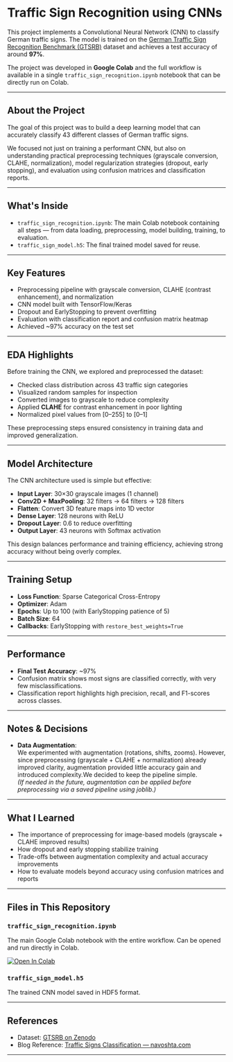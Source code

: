 # Traffic Sign Recognition using CNNs

This project implements a Convolutional Neural Network (CNN) to classify German traffic signs. The model is trained on the [German Traffic Sign Recognition Benchmark (GTSRB)](https://zenodo.org/records/13741936) dataset and achieves a test accuracy of around **97%**.  

The project was developed in **Google Colab** and the full workflow is available in a single `traffic_sign_recognition.ipynb` notebook that can be directly run on Colab.

---

## About the Project

The goal of this project was to build a deep learning model that can accurately classify 43 different classes of German traffic signs.  

We focused not just on training a performant CNN, but also on understanding practical preprocessing techniques (grayscale conversion, CLAHE, normalization), model regularization strategies (dropout, early stopping), and evaluation using confusion matrices and classification reports.

---

## What's Inside

- `traffic_sign_recognition.ipynb`: The main Colab notebook containing all steps — from data loading, preprocessing, model building, training, to evaluation.
- `traffic_sign_model.h5`: The final trained model saved for reuse.

---

## Key Features

- Preprocessing pipeline with grayscale conversion, CLAHE (contrast enhancement), and normalization  
- CNN model built with TensorFlow/Keras  
- Dropout and EarlyStopping to prevent overfitting  
- Evaluation with classification report and confusion matrix heatmap  
- Achieved ~97% accuracy on the test set  

---

## EDA Highlights

Before training the CNN, we explored and preprocessed the dataset:

- Checked class distribution across 43 traffic sign categories  
- Visualized random samples for inspection  
- Converted images to grayscale to reduce complexity  
- Applied **CLAHE** for contrast enhancement in poor lighting  
- Normalized pixel values from [0–255] to [0–1]  

These preprocessing steps ensured consistency in training data and improved generalization.

---

## Model Architecture

The CNN architecture used is simple but effective:

- **Input Layer**: 30×30 grayscale images (1 channel)  
- **Conv2D + MaxPooling**: 32 filters → 64 filters → 128 filters  
- **Flatten**: Convert 3D feature maps into 1D vector  
- **Dense Layer**: 128 neurons with ReLU  
- **Dropout Layer**: 0.6 to reduce overfitting  
- **Output Layer**: 43 neurons with Softmax activation  

This design balances performance and training efficiency, achieving strong accuracy without being overly complex.

---

## Training Setup

- **Loss Function**: Sparse Categorical Cross-Entropy  
- **Optimizer**: Adam  
- **Epochs**: Up to 100 (with EarlyStopping patience of 5)  
- **Batch Size**: 64  
- **Callbacks**: EarlyStopping with `restore_best_weights=True`  

---

## Performance

- **Final Test Accuracy**: ~97%  
- Confusion matrix shows most signs are classified correctly, with very few misclassifications.  
- Classification report highlights high precision, recall, and F1-scores across classes.

---

## Notes & Decisions

- **Data Augmentation**:  
  We experimented with augmentation (rotations, shifts, zooms). However, since preprocessing (grayscale + CLAHE + normalization) already improved clarity, augmentation provided little accuracy gain and introduced complexity.We decided to keep the pipeline simple.  
  *(If needed in the future, augmentation can be applied before preprocessing via a saved pipeline using joblib.)*
  
---

## What I Learned

- The importance of preprocessing for image-based models (grayscale + CLAHE improved results)  
- How dropout and early stopping stabilize training  
- Trade-offs between augmentation complexity and actual accuracy improvements  
- How to evaluate models beyond accuracy using confusion matrices and reports  

---

## Files in This Repository

### `traffic_sign_recognition.ipynb`  
The main Google Colab notebook with the entire workflow. Can be opened and run directly in Colab.

[![Open In Colab](https://colab.research.google.com/assets/colab-badge.svg)](https://colab.research.google.com/github/NishqShah/Traffic-Sign-Recognition-CNN/blob/main/traffic_sign_recognition.ipynb)

### `traffic_sign_model.h5`  
The trained CNN model saved in HDF5 format.

---

## References

- Dataset: [GTSRB on Zenodo](https://zenodo.org/records/13741936)  
- Blog Reference: [Traffic Signs Classification — navoshta.com](https://navoshta.com/traffic-signs-classification/)  

---
